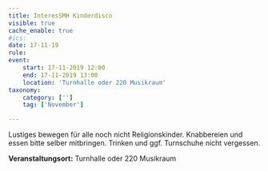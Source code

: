```yaml
---
title: InteresSMH Kinderdisco
visible: true
cache_enable: true
#ics: 
date: 17-11-19
rule: 
event:
	start: 17-11-2019 12:00
	end: 17-11-2019 13:00
	location: 'Turnhalle oder 220 Musikraum'
taxonomy:
	category: ['']
	tag: ['November']

---
```

Lustiges bewegen für alle noch nicht Religionskinder. Knabbereien und essen bitte selber mitbringen. Trinken und ggf. Turnschuhe nicht vergessen.


**Veranstaltungsort:** Turnhalle oder 220 Musikraum

